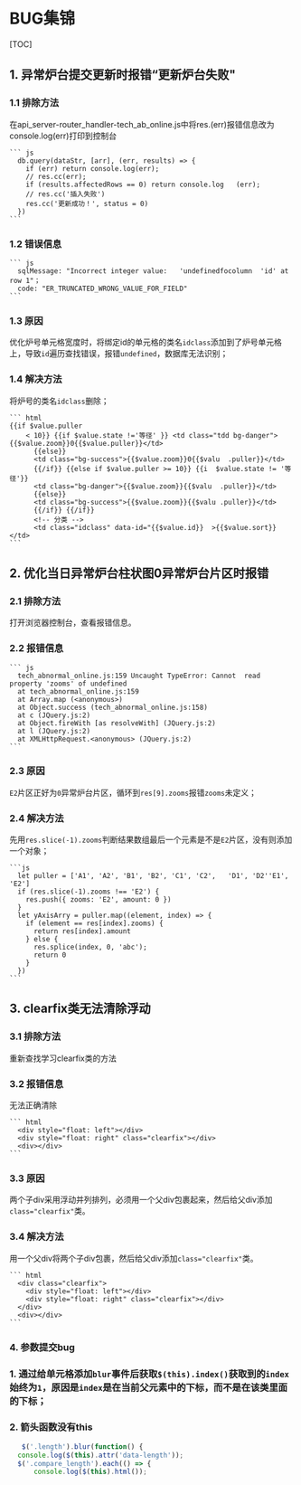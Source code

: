 # BUG集锦

[TOC]

## 1. 异常炉台提交更新时报错“更新炉台失败"

### 1.1 排除方法

在api_server-router_handler-tech_ab_online.js中将res.(err)报错信息改为console.log(err)打印到控制台

    ``` js
      db.query(dataStr, [arr], (err, results) => {
        if (err) return console.log(err);
        // res.cc(err);
        if (results.affectedRows == 0) return console.log   (err);
        // res.cc('插入失败')
        res.cc('更新成功！', status = 0)
      })
    ```

### 1.2 错误信息

    ``` js
      sqlMessage: "Incorrect integer value:   'undefinedfocolumn  'id' at row 1"；
      code: "ER_TRUNCATED_WRONG_VALUE_FOR_FIELD"
    ```
  
### 1.3 原因

优化炉号单元格宽度时，将绑定id的单元格的类名`idclass`添加到了炉号单元格上，导致`id`遍历查找错误，报错`undefined`，数据库无法识别；

### 1.4 解决方法

将炉号的类名`idclass`删除；

    ``` html
    {{if $value.puller
        < 10}} {{if $value.state !='等径' }} <td class="tdd bg-danger">{{$value.zoom}}0{{$value.puller}}</td>
          {{else}}
          <td class="bg-success">{{$value.zoom}}0{{$valu  .puller}}</td>
          {{/if}} {{else if $value.puller >= 10}} {{i  $value.state != '等径'}}
          <td class="bg-danger">{{$value.zoom}}{{$valu  .puller}}</td>
          {{else}}
          <td class="bg-success">{{$value.zoom}}{{$valu .puller}}</td>
          {{/if}} {{/if}}
          <!-- 分类 -->
          <td class="idclass" data-id="{{$value.id}}  >{{$value.sort}}</td>
    ```

## 2. 优化当日异常炉台柱状图0异常炉台片区时报错

### 2.1 排除方法

打开浏览器控制台，查看报错信息。

### 2.2 报错信息

    ``` js
      tech_abnormal_online.js:159 Uncaught TypeError: Cannot  read property 'zooms' of undefined
      at tech_abnormal_online.js:159
      at Array.map (<anonymous>)
      at Object.success (tech_abnormal_online.js:158)
      at c (JQuery.js:2)
      at Object.fireWith [as resolveWith] (JQuery.js:2)
      at l (JQuery.js:2)
      at XMLHttpRequest.<anonymous> (JQuery.js:2)
    ```

### 2.3 原因

`E2`片区正好为`0`异常炉台片区，循环到`res[9].zooms`报错`zooms`未定义；

### 2.4 解决方法

先用`res.slice(-1).zooms`判断结果数组最后一个元素是不是`E2`片区，没有则添加一个对象；

    ```js
      let puller = ['A1', 'A2', 'B1', 'B2', 'C1', 'C2',   'D1', 'D2''E1', 'E2']
      if (res.slice(-1).zooms !== 'E2') {
        res.push({ zooms: 'E2', amount: 0 })
      }
      let yAxisArry = puller.map((element, index) => {
        if (element == res[index].zooms) {
          return res[index].amount
        } else {
          res.splice(index, 0, 'abc');
          return 0
        }
      })
    ```

## 3. clearfix类无法清除浮动

### 3.1 排除方法

重新查找学习clearfix类的方法

### 3.2 报错信息

无法正确清除

    ``` html
      <div style="float: left"></div>
      <div style="float: right" class="clearfix"></div>
      <div></div>
    ```

### 3.3 原因

两个子div采用浮动并列排列，必须用一个父div包裹起来，然后给父div添加`class="clearfix"`类。

### 3.4 解决方法

用一个父div将两个子div包裹，然后给父div添加`class="clearfix"`类。

    ``` html
      <div class="clearfix">
        <div style="float: left"></div>
        <div style="float: right" class="clearfix"></div>
      </div>
      <div></div>
    ```

### 4. 参数提交bug

### 1. 通过给单元格添加`blur`事件后获取`$(this).index()`获取到的`index`始终为`1`，原因是`index`是在当前父元素中的下标，而不是在该类里面的下标；

### 2. 箭头函数没有this

  ``` js
     $('.length').blur(function() {
    console.log($(this).attr('data-length'));
    $('.compare_length').each(() => {
        console.log($(this).html());
  ```
